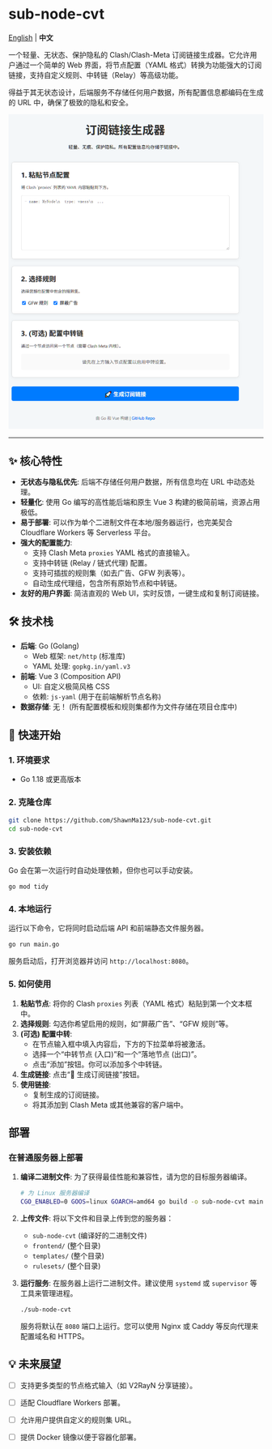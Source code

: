 # sub-node-cvt

[English](./README.en.md) | **中文**

一个轻量、无状态、保护隐私的 Clash/Clash-Meta 订阅链接生成器。它允许用户通过一个简单的 Web 界面，将节点配置（YAML 格式）转换为功能强大的订阅链接，支持自定义规则、中转链（Relay）等高级功能。

得益于其无状态设计，后端服务不存储任何用户数据，所有配置信息都编码在生成的 URL 中，确保了极致的隐私和安全。

![alt text](image.png)

---

## ✨ 核心特性

-   **无状态与隐私优先**: 后端不存储任何用户数据，所有信息均在 URL 中动态处理。
-   **轻量化**: 使用 Go 编写的高性能后端和原生 Vue 3 构建的极简前端，资源占用极低。
-   **易于部署**: 可以作为单个二进制文件在本地/服务器运行，也完美契合 Cloudflare Workers 等 Serverless 平台。
-   **强大的配置能力**:
    -   支持 Clash Meta `proxies` YAML 格式的直接输入。
    -   支持中转链 (Relay / 链式代理) 配置。
    -   支持可插拔的规则集（如去广告、GFW 列表等）。
    -   自动生成代理组，包含所有原始节点和中转链。
-   **友好的用户界面**: 简洁直观的 Web UI，实时反馈，一键生成和复制订阅链接。

## 🛠️ 技术栈

-   **后端**: Go (Golang)
    -   Web 框架: `net/http` (标准库)
    -   YAML 处理: `gopkg.in/yaml.v3`
-   **前端**: Vue 3 (Composition API)
    -   UI: 自定义极简风格 CSS
    -   依赖: `js-yaml` (用于在前端解析节点名称)
-   **数据存储**: 无！ (所有配置模板和规则集都作为文件存储在项目仓库中)

## 🚀 快速开始

### 1. 环境要求

-   Go 1.18 或更高版本

### 2. 克隆仓库

```bash
git clone https://github.com/ShawnMa123/sub-node-cvt.git
cd sub-node-cvt
```

### 3. 安装依赖

Go 会在第一次运行时自动处理依赖，但你也可以手动安装。

```bash
go mod tidy
```

### 4. 本地运行

运行以下命令，它将同时启动后端 API 和前端静态文件服务器。

```bash
go run main.go
```

服务启动后，打开浏览器并访问 `http://localhost:8080`。

### 5. 如何使用

1.  **粘贴节点**: 将你的 Clash `proxies` 列表（YAML 格式）粘贴到第一个文本框中。
2.  **选择规则**: 勾选你希望启用的规则，如“屏蔽广告”、“GFW 规则”等。
3.  **(可选) 配置中转**:
    -   在节点输入框中填入内容后，下方的下拉菜单将被激活。
    -   选择一个“中转节点 (入口)”和一个“落地节点 (出口)”。
    -   点击“添加”按钮。你可以添加多个中转链。
4.  **生成链接**: 点击“🚀 生成订阅链接”按钮。
5.  **使用链接**:
    -   复制生成的订阅链接。
    -   将其添加到 Clash Meta 或其他兼容的客户端中。

## 部署

### 在普通服务器上部署

1.  **编译二进制文件**:
    为了获得最佳性能和兼容性，请为您的目标服务器编译。

    ```bash
    # 为 Linux 服务器编译
    CGO_ENABLED=0 GOOS=linux GOARCH=amd64 go build -o sub-node-cvt main.go
    ```

2.  **上传文件**:
    将以下文件和目录上传到您的服务器：
    -   `sub-node-cvt` (编译好的二进制文件)
    -   `frontend/` (整个目录)
    -   `templates/` (整个目录)
    -   `rulesets/` (整个目录)

3.  **运行服务**:
    在服务器上运行二进制文件。建议使用 `systemd` 或 `supervisor` 等工具来管理进程。

    ```bash
    ./sub-node-cvt
    ```

    服务将默认在 `8080` 端口上运行。您可以使用 Nginx 或 Caddy 等反向代理来配置域名和 HTTPS。

## 💡 未来展望

-   [ ] 支持更多类型的节点格式输入（如 V2RayN 分享链接）。
-   [ ] 适配 Cloudflare Workers 部署。
-   [ ] 允许用户提供自定义的规则集 URL。
-   [ ] 提供 Docker 镜像以便于容器化部署。

